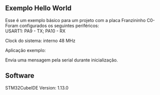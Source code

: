 ## Exemplo Hello World  
  
Esse é um exemplo básico para um projeto com a placa Franzininho C0- Foram configurados os seguintes periféricos:  
USART1:	PA9 - TX; PA10 - RX  
  
Clock do sistema: interno 48 MHz  
  
Aplicação exemplo:  
  
Envia uma mensagem pela serial durante inicialização.  
  
## Software  
  
STM32CubeIDE Version: 1.13.0